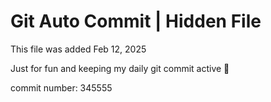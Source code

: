 # Git Auto Commit | Hidden File

This file was added Feb 12, 2025

Just for fun and keeping my daily git commit active 🤪

commit number: 345555
